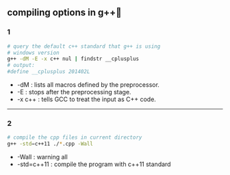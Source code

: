## compiling options in g++🐶
### 1
```bash
# query the default c++ standard that g++ is using
# windows version
g++ -dM -E -x c++ nul | findstr __cplusplus
# output:
#define __cplusplus 201402L
```
- -dM : lists all macros defined by the preprocessor.
- -E : stops after the preprocessing stage.
- -x c++ : tells GCC to treat the input as C++ code.
---
### 2
```bash
# compile the cpp files in current directory
g++ -std=c++11 ./*.cpp -Wall
```
- -Wall : warning all
- -std=c++11 : compile the program with c++11 standard